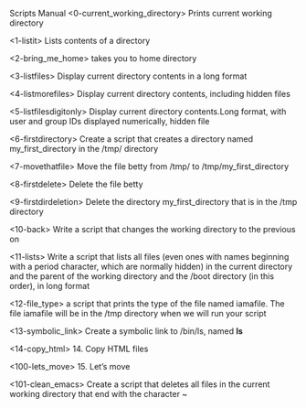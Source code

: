 Scripts Manual
<0-current_working_directory> Prints current working directory

<1-listit> Lists contents of a directory

<2-bring_me_home> takes you to home directory

<3-listfiles> Display current directory contents in a long format

<4-listmorefiles> Display current directory contents, including hidden files

<5-listfilesdigitonly> Display current directory contents.Long format, with user and group IDs displayed numerically, hidden file

<6-firstdirectory> Create a script that creates a directory named my_first_directory in the /tmp/ directory

<7-movethatfile> Move the file betty from /tmp/ to /tmp/my_first_directory

<8-firstdelete> Delete the file betty

<9-firstdirdeletion> Delete the directory my_first_directory that is in the /tmp directory

<10-back> Write a script that changes the working directory to the previous on

<11-lists> Write a script that lists all files (even ones with names beginning with a period character, which are normally hidden) in the current directory and the parent of the working directory and the /boot directory (in this order), in long format

<12-file_type> a script that prints the type of the file named iamafile. The file iamafile will be in the /tmp directory when we will run your script

<13-symbolic_link> Create a symbolic link to /bin/ls, named __ls__

<14-copy_html>  14. Copy HTML files

<100-lets_move> 15. Let’s move

<101-clean_emacs>  Create a script that deletes all files in the current working directory that end with the character ~
